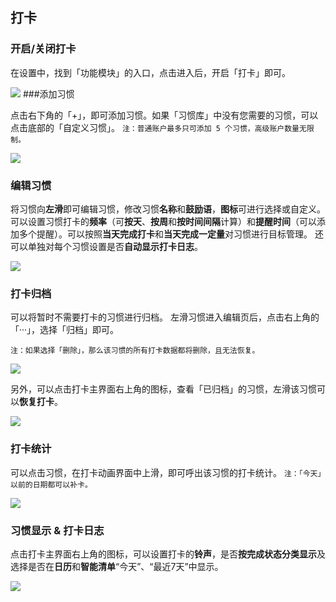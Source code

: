 ## 打卡

### 开启/关闭打卡

在设置中，找到「功能模块」的入口，点击进入后，开启「打卡」即可。

![](../images/android/habit/show.png)
###添加习惯

点击右下角的「+」，即可添加习惯。如果「习惯库」中没有您需要的习惯，可以点击底部的「自定义习惯」。
`注：普通账户最多只可添加 5 个习惯，高级账户数量无限制。`

![](../images/android/habit/add.png)

### 编辑习惯

将习惯向**左滑**即可编辑习惯，修改习惯**名称**和**鼓励语**，**图标**可进行选择或自定义。
可以设置习惯打卡的**频率**（可**按天**、**按周**和**按时间间隔**计算）和**提醒时间**（可以添加多个提醒）。可以按照**当天完成打卡**和**当天完成一定量**对习惯进行目标管理。
还可以单独对每个习惯设置是否**自动显示打卡日志**。


![](../images/android/habit/edit.png)

### 打卡归档

可以将暂时不需要打卡的习惯进行归档。
左滑习惯进入编辑页后，点击右上角的「···」，选择「归档」即可。

`注：如果选择「删除」，那么该习惯的所有打卡数据都将删除，且无法恢复。`

![](../images/android/habit/archive1.png)

另外，可以点击打卡主界面右上角的图标，查看「已归档」的习惯，左滑该习惯可以**恢复打卡**。

![](../images/android/habit/archive2.png)

### 打卡统计

可以点击习惯，在打卡动画界面中上滑，即可呼出该习惯的打卡统计。
`注：「今天」以前的日期都可以补卡。`

![](../images/android/habit/statistics.png)

### 习惯显示 & 打卡日志

点击打卡主界面右上角的图标，可以设置打卡的**铃声**，是否**按完成状态分类显示**及选择是否在**日历**和**智能清单**“今天”、“最近7天”中显示。

![](../images/android/habit/settings.png)